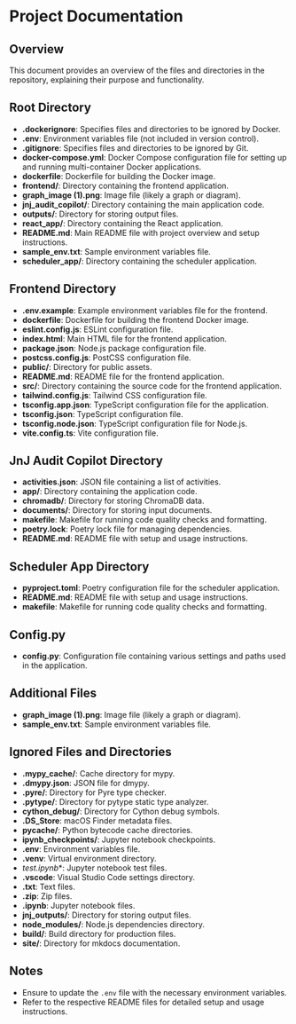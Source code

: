 # Project Documentation

## Overview

This document provides an overview of the files and directories in the repository, explaining their purpose and functionality.

## Root Directory

- **.dockerignore**: Specifies files and directories to be ignored by Docker.
- **.env**: Environment variables file (not included in version control).
- **.gitignore**: Specifies files and directories to be ignored by Git.
- **docker-compose.yml**: Docker Compose configuration file for setting up and running multi-container Docker applications.
- **dockerfile**: Dockerfile for building the Docker image.
- **frontend/**: Directory containing the frontend application.
- **graph_image (1).png**: Image file (likely a graph or diagram).
- **jnj_audit_copilot/**: Directory containing the main application code.
- **outputs/**: Directory for storing output files.
- **react_app/**: Directory containing the React application.
- **README.md**: Main README file with project overview and setup instructions.
- **sample_env.txt**: Sample environment variables file.
- **scheduler_app/**: Directory containing the scheduler application.

## Frontend Directory

- **.env.example**: Example environment variables file for the frontend.
- **dockerfile**: Dockerfile for building the frontend Docker image.
- **eslint.config.js**: ESLint configuration file.
- **index.html**: Main HTML file for the frontend application.
- **package.json**: Node.js package configuration file.
- **postcss.config.js**: PostCSS configuration file.
- **public/**: Directory for public assets.
- **README.md**: README file for the frontend application.
- **src/**: Directory containing the source code for the frontend application.
- **tailwind.config.js**: Tailwind CSS configuration file.
- **tsconfig.app.json**: TypeScript configuration file for the application.
- **tsconfig.json**: TypeScript configuration file.
- **tsconfig.node.json**: TypeScript configuration file for Node.js.
- **vite.config.ts**: Vite configuration file.

## JnJ Audit Copilot Directory

- **activities.json**: JSON file containing a list of activities.
- **app/**: Directory containing the application code.
- **chromadb/**: Directory for storing ChromaDB data.
- **documents/**: Directory for storing input documents.
- **makefile**: Makefile for running code quality checks and formatting.
- **poetry.lock**: Poetry lock file for managing dependencies.
- **README.md**: README file with setup and usage instructions.

## Scheduler App Directory

- **pyproject.toml**: Poetry configuration file for the scheduler application.
- **README.md**: README file with setup and usage instructions.
- **makefile**: Makefile for running code quality checks and formatting.

## Config.py

- **config.py**: Configuration file containing various settings and paths used in the application.

## Additional Files

- **graph_image (1).png**: Image file (likely a graph or diagram).
- **sample_env.txt**: Sample environment variables file.

## Ignored Files and Directories

- **.mypy_cache/**: Cache directory for mypy.
- **.dmypy.json**: JSON file for dmypy.
- **.pyre/**: Directory for Pyre type checker.
- **.pytype/**: Directory for pytype static type analyzer.
- **cython_debug/**: Directory for Cython debug symbols.
- **.DS_Store**: macOS Finder metadata files.
- **__pycache__/**: Python bytecode cache directories.
- **ipynb_checkpoints/**: Jupyter notebook checkpoints.
- **.env**: Environment variables file.
- **.venv**: Virtual environment directory.
- **test*.ipynb**: Jupyter notebook test files.
- **.vscode**: Visual Studio Code settings directory.
- **.txt**: Text files.
- **.zip**: Zip files.
- **.ipynb**: Jupyter notebook files.
- **jnj_outputs/**: Directory for storing output files.
- **node_modules/**: Node.js dependencies directory.
- **build/**: Build directory for production files.
- **site/**: Directory for mkdocs documentation.

## Notes

- Ensure to update the `.env` file with the necessary environment variables.
- Refer to the respective README files for detailed setup and usage instructions.